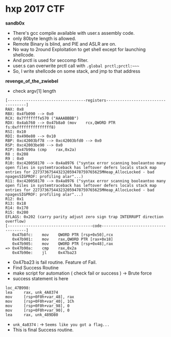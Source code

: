 # hxp 2017 CTF

**sandb0x**

- There's gcc compile available with user.s assembly code.
- only 80byte length is allowed.
- Remote Binary is blind, and PIE and ASLR are on.
- No way to 2round Exploitation to get shell except for launching shellcode.
- And prctl is used for seccomp filter.
- user.s can overwrite prctl call with `.global prctl;prctl:~~~`
- So, I write shellcode on some stack, and jmp to that address










**revenge_of_the_zwiebel**

- check argv[1] length

```
[----------------------------------registers-----------------------------------]
RAX: 0x8
RBX: 0x4fb090 --> 0x0
RCX: 0x7fffffffe570 ("AAAABBBB")
RDX: 0x4ab760 --> 0x47b8a0 (mov    rcx,QWORD PTR fs:0xfffffffffffffff8)
RSI: 0x10
RDI: 0x490e80 --> 0x10
RBP: 0xc42003bf78 --> 0xc42003bfd0 --> 0x0
RSP: 0xc42003be90 --> 0x0
RIP: 0x47b90a (cmp    rax,0x2a)
R8 : 0x208
R9 : 0x0
R10: 0xc420058170 --> 0x4a8976 ("syntax error scanning booleantoo many open files in systemtraceback has leftover defers locals stack map entries for 227373675443232059478759765625MHeap_AllocLocked - bad npagesSIGPROF: profiling alar"...)
R11: 0xc420058170 --> 0x4a8976 ("syntax error scanning booleantoo many open files in systemtraceback has leftover defers locals stack map entries for 227373675443232059478759765625MHeap_AllocLocked - bad npagesSIGPROF: profiling alar"...)
R12: 0x1
R13: 0x18
R14: 0x170
R15: 0x200
EFLAGS: 0x202 (carry parity adjust zero sign trap INTERRUPT direction overflow)
[-------------------------------------code-------------------------------------]
   0x47b8fc:	mov    QWORD PTR [rsp+0x50],rcx
   0x47b901:	mov    rax,QWORD PTR [rax+0x18]
   0x47b905:	mov    QWORD PTR [rsp+0x48],rax
=> 0x47b90a:	cmp    rax,0x2a
   0x47b90e:	jl     0x47ba23
```

- 0x47ba23 is fail routine. Feature of Fail.
- Find Success Routine
- make script for automation ( check fail or success ) -> Brute force
- success statement is here
```
loc_47B998:
lea     rax, unk_4A8374
mov     [rsp+0F0h+var_48], rax
mov     [rsp+0F0h+var_40], 1Ch
mov     [rsp+0F0h+var_98], 0
mov     [rsp+0F0h+var_90], 0
lea     rax, unk_489D80
```

- `unk_4a8374` : -> `Seems like you got a flag...`
- This is final Success routine.
